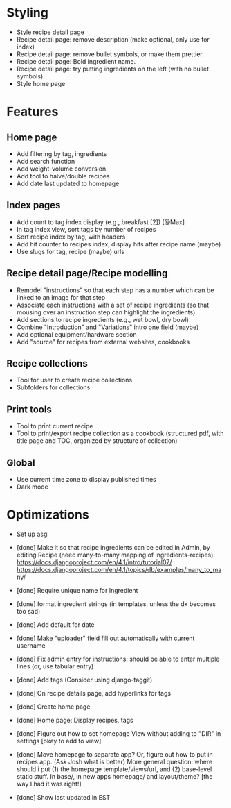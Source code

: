 # Styling
- Style recipe detail page
- Recipe detail page: remove description (make optional, only use for index)
- Recipe detail page: remove bullet symbols, or make them prettier.
- Recipe detail page: Bold ingredient name.
- Recipe detail page: try putting ingredients on the left (with no bullet symbols)
- Style home page

# Features

## Home page
- Add filtering by tag, ingredients
- Add search function
- Add weight-volume conversion
- Add tool to halve/double recipes
- Add date last updated to homepage

## Index pages
- Add count to tag index display (e.g., breakfast [2]) [@Max]
- In tag index view, sort tags by number of recipes
- Sort recipe index by tag, with headers
- Add hit counter to recipes index, display hits after recipe name (maybe)
- Use slugs for tag, recipe (maybe) urls

## Recipe detail page/Recipe modelling
- Remodel "instructions" so that each step has a number which can be linked to an image for that step
- Associate each instructions with a set of recipe ingredients (so that mousing over an instruction step can highlight the ingredients)
- Add sections to recipe ingredients (e.g., wet bowl, dry bowl)
- Combine "Introduction" and "Variations" intro one field (maybe)
- Add optional equipment/hardware section
- Add "source" for recipes from external websites, cookbooks

## Recipe collections
- Tool for user to create recipe collections
- Subfolders for collections

## Print tools
- Tool to print current recipe
- Tool to print/export recipe collection as a cookbook (structured pdf, with title page and TOC, organized by structure of collection)

## Global
- Use current time zone to display published times
- Dark mode

# Optimizations
- Set up asgi

- [done] Make it so that recipe ingredients can be edited in Admin, by editing Recipe (need many-to-many mapping of ingredients-recipes): https://docs.djangoproject.com/en/4.1/intro/tutorial07/ https://docs.djangoproject.com/en/4.1/topics/db/examples/many_to_many/
- [done] Require unique name for Ingredient
- [done] format ingredient strings (in templates, unless the dx becomes too sad)
- [done] Add default for date
- [done] Make "uploader" field fill out automatically with current username
- [done] Fix admin entry for instructions: should be able to enter multiple lines (or, use tabular entry)
- [done] Add tags (Consider using django-taggit)
- [done] On recipe details page, add hyperlinks for tags
- [done] Create home page
- [done] Home page: Display recipes, tags
- [done] Figure out how to set homepage View without adding to "DIR" in settings [okay to add to view]
- [done] Move homepage to separate app? Or, figure out how to put in recipes app. (Ask Josh what is better) More general question: where should i put (1) the homepage template/views/url, and (2) base-level static stuff. In base/, in new apps homepage/ and layout/theme? [the way I had it was right!]
- [done] Show last updated in EST
